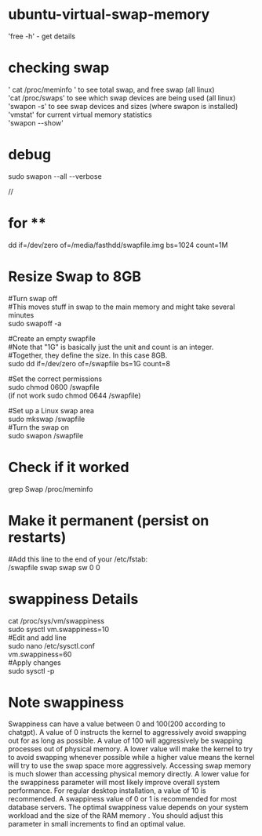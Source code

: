 # ubuntu-virtual-swap-memory

'free -h'  - get details<br>

# checking swap

' cat /proc/meminfo ' to see total swap, and free swap (all linux)  <br>
'cat /proc/swaps' to see which swap devices are being used (all linux) <br>
'swapon -s' to see swap devices and sizes (where swapon is installed) <br>
'vmstat' for current virtual memory statistics <br>
'swapon --show' <br>

# debug
sudo swapon --all --verbose

//
# for **
dd if=/dev/zero of=/media/fasthdd/swapfile.img bs=1024 count=1M


# Resize Swap to 8GB
#Turn swap off <br>
#This moves stuff in swap to the main memory and might take several minutes <br>
sudo swapoff -a

#Create an empty swapfile <br>
#Note that "1G" is basically just the unit and count is an integer.<br>
#Together, they define the size. In this case 8GB. <br>
sudo dd if=/dev/zero of=/swapfile bs=1G count=8

#Set the correct permissions <br>
sudo chmod 0600 /swapfile <br>
(if not work sudo chmod 0644 /swapfile) <br>


#Set up a Linux swap area <br>
sudo mkswap /swapfile <br>
#Turn the swap on <br>
sudo swapon /swapfile  <br>


# Check if it worked
grep Swap /proc/meminfo

# Make it permanent (persist on restarts)
#Add this line to the end of your /etc/fstab: <br>
/swapfile swap swap sw 0 0

# swappiness Details
cat /proc/sys/vm/swappiness  <br>
sudo sysctl vm.swappiness=10  <br>
#Edit and add line <br>
sudo nano /etc/sysctl.conf  <br>
vm.swappiness=60 <br>
#Apply changes  <br>
sudo sysctl -p
# Note swappiness
Swappiness can have a value between 0 and 100(200 according to chatgpt). A value of 0 instructs the kernel to aggressively avoid swapping out for as long as possible. A value of 100 will aggressively be swapping processes out of physical memory.
A lower value will make the kernel to try to avoid swapping whenever possible while a higher value means the kernel will try to use the swap space more aggressively.
Accessing swap memory is much slower than accessing physical memory directly. A lower value for the swappiness parameter will most likely improve overall system performance. For regular desktop installation, a value of 10 is recommended. A swappiness value of 0 or 1 is recommended for most database servers.
The optimal swappiness value depends on your system workload and the size of the RAM memory . You should adjust this parameter in small increments to find an optimal value.
